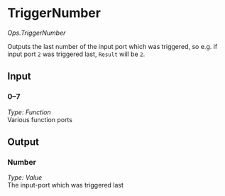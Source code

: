 # TriggerNumber

*Ops.TriggerNumber*    

Outputs the last number of the input port which was triggered, so e.g. if input port `2` was triggered last, `Result` will be `2`.

## Input

### 0–7

*Type: Function*  
Various function ports

## Output

### Number

*Type: Value*  
The input-port which was triggered last